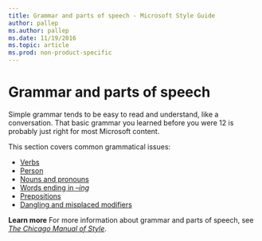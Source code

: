 ```yaml
---
title: Grammar and parts of speech - Microsoft Style Guide
author: pallep
ms.author: pallep
ms.date: 11/19/2016
ms.topic: article
ms.prod: non-product-specific
---
```


# Grammar and parts of speech

Simple
grammar tends to be easy to read and understand, like a
conversation. That basic grammar you learned before you were 12 is
probably just right for most Microsoft content. 

This section covers common grammatical issues:

  - [Verbs](/style-guide/grammar/verbs) 
  - [Person](/style-guide/grammar/person) 
  - [Nouns and pronouns](/style-guide/grammar/nouns-pronouns#plural-nouns) 
  - [Words ending in *–ing*](/style-guide/grammar/ing-words) 
  - [Prepositions](/style-guide/grammar/prepositions) 
  - [Dangling and misplaced modifiers](/style-guide/grammar/dangling-misplaced-modifiers) 

**Learn more** For more information about grammar and parts of speech, see *[The Chicago Manual of Style](http://www.chicagomanualofstyle.org/home.html)*.
